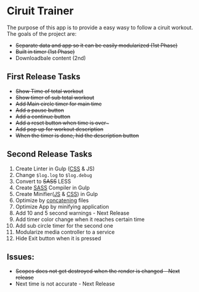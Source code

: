 Ciruit Trainer
===
The purpose of this app is to provide a easy wasy to follow a ciruit workout. The goals of the project are:

* ~~Separate data and app so it can be easily modularized (1st Phase)~~
* ~~Built in timer (1st Phase)~~
* Downloadbale content (2nd)

## First Release Tasks

* ~~Show Time of total workout~~
* ~~Show timer of sub total workout~~
* ~~Add Main circle timer for main time~~
* ~~Add a pause button~~
* ~~Add a continue button~~
* ~~Add a reset button when time is over~~~
* ~~Add pop up for workout description~~
* ~~When the timer is done, hid the description button~~

## Second Release Tasks

1. Create Linter in Gulp ([CSS](https://www.npmjs.com/package/gulp-scss-lint) & JS)
1. Change `$log.log` to `$log.debug` 
2. Convert to ~~SASS~~ LESS
4. Create  [SASS](https://www.npmjs.com/package/gulp-sass) Compiler in Gulp
5. Create Minifier([JS](https://www.npmjs.com/package/gulp-uglify) & [CSS](https://www.npmjs.com/package/gulp-minify-css)) in Gulp 
6. Optimize by [concatening](https://www.npmjs.com/package/gulp-concat) files 
5. Optimize App by minifying application
6. Add 10 and 5 second warnings - Next Release
7. Add timer color change when it reaches certain time
8. Add sub circle timer for the second one
9. Modularize media controller to a service
10. Hide Exit button when it is pressed

## Issues:
* ~~Scopes does not get destroyed when the render is changed - Next release~~
* Next time is not accurate - Next Release
